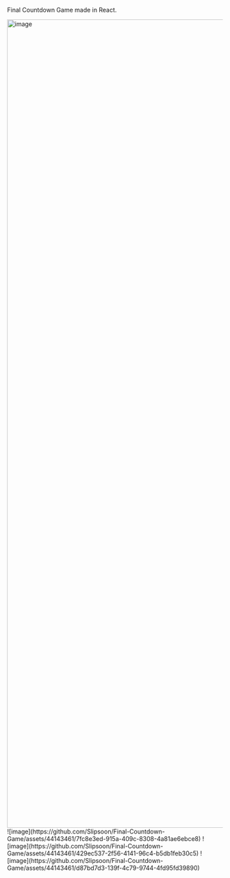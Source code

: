 Final Countdown Game made in React.

<img width="1887" alt="image" src="https://github.com/Slipsoon/Final-Countdown-Game/assets/44143461/84755d88-5a01-4a5c-9020-fa0e04ed0ae6">
![image](https://github.com/Slipsoon/Final-Countdown-Game/assets/44143461/7fc8e3ed-915a-409c-8308-4a81ae6ebce8)
![image](https://github.com/Slipsoon/Final-Countdown-Game/assets/44143461/429ec537-2f56-4141-96c4-b5db1feb30c5)
![image](https://github.com/Slipsoon/Final-Countdown-Game/assets/44143461/d87bd7d3-139f-4c79-9744-4fd95fd39890)
